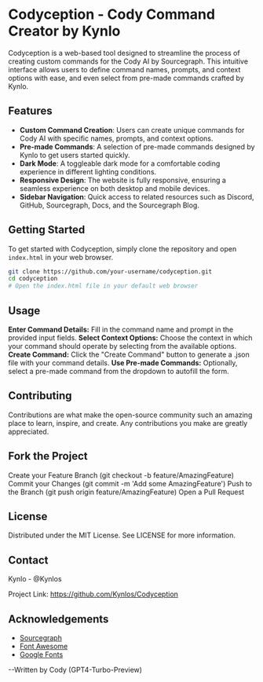 # Codyception - Cody Command Creator by Kynlo

Codyception is a web-based tool designed to streamline the process of creating custom commands for the Cody AI by Sourcegraph. This intuitive interface allows users to define command names, prompts, and context options with ease, and even select from pre-made commands crafted by Kynlo.

## Features

- **Custom Command Creation**: Users can create unique commands for Cody AI with specific names, prompts, and context options.
- **Pre-made Commands**: A selection of pre-made commands designed by Kynlo to get users started quickly.
- **Dark Mode**: A toggleable dark mode for a comfortable coding experience in different lighting conditions.
- **Responsive Design**: The website is fully responsive, ensuring a seamless experience on both desktop and mobile devices.
- **Sidebar Navigation**: Quick access to related resources such as Discord, GitHub, Sourcegraph, Docs, and the Sourcegraph Blog.

## Getting Started

To get started with Codyception, simply clone the repository and open `index.html` in your web browser.

```bash
git clone https://github.com/your-username/codyception.git
cd codyception
# Open the index.html file in your default web browser
```


## Usage

**Enter Command Details:** Fill in the command name and prompt in the provided input fields.
**Select Context Options:** Choose the context in which your command should operate by selecting from the available options.
**Create Command:** Click the "Create Command" button to generate a .json file with your command details.
**Use Pre-made Commands:** Optionally, select a pre-made command from the dropdown to autofill the form.

## Contributing

Contributions are what make the open-source community such an amazing place to learn, inspire, and create. Any contributions you make are greatly appreciated.

## Fork the Project

Create your Feature Branch (git checkout -b feature/AmazingFeature)
Commit your Changes (git commit -m 'Add some AmazingFeature')
Push to the Branch (git push origin feature/AmazingFeature)
Open a Pull Request

## License
Distributed under the MIT License. See LICENSE for more information.

## Contact

Kynlo - @Kynlos

Project Link: https://github.com/Kynlos/Codyception

## Acknowledgements

- [Sourcegraph](https://www.sourcegraph.com/)
- [Font Awesome](https://fontawesome.com)
- [Google Fonts](https://fonts.google.com/)



--Written by Cody (GPT4-Turbo-Preview)
